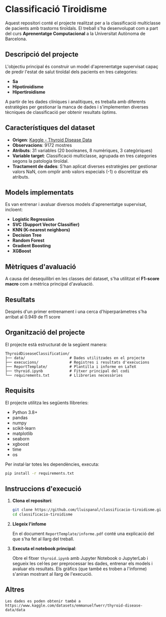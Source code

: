# Classificació Tiroidisme

Aquest repositori conté el projecte realitzat per a la classificació multiclasse de pacients amb trastorns tiroïdals. El treball s'ha desenvolupat com a part del curs **Aprenentatge Computacional** a la Universitat Autònoma de Barcelona.

## Descripció del projecte

L'objectiu principal és construir un model d'aprenentatge supervisat capaç de predir l'estat de salut tiroïdal dels pacients en tres categories:

- **Sa**
- **Hipotiroidisme**
- **Hipertiroidisme**

A partir de les dades clíniques i analítiques, es treballa amb diferents estratègies per gestionar la manca de dades i s'implementen diverses tècniques de classificació per obtenir resultats òptims.

## Característiques del dataset

- **Origen**: [Kaggle - Thyroid Disease Data](https://www.kaggle.com/datasets/emmanuelfwerr/thyroid-disease-data/data)
- **Observacions**: 9172 mostres
- **Atributs**: 31 variables (20 booleanes, 8 numèriques, 3 categòriques)
- **Variable target**: Classificació multiclasse, agrupada en tres categories segons la patologia tiroïdal.
- **Tractament de dades**: S'han aplicat diverses estratègies per gestionar valors NaN, com omplir amb valors especials (-1) o discretitzar els atributs.

## Models implementats

Es van entrenar i avaluar diversos models d'aprenentatge supervisat, incloent:

- **Logistic Regression**
- **SVC (Support Vector Classifier)**
- **KNN (K-nearest neighbors)**
- **Decision Tree**
- **Random Forest**
- **Gradient Boosting**
- **XGBoost**

## Mètriques d'avaluació

A causa del desequilibri en les classes del dataset, s'ha utilitzat el **F1-score macro** com a mètrica principal d'avaluació. 

## Resultats

Després d'un primer entrenament i una cerca d'hiperparàmetres s'ha arribat al 0.949 de f1 score

## Organització del projecte

El projecte està estructurat de la següent manera:

```
ThyroidDiseaseClassification/
├── data/                    # Dades utilitzades en el projecte
├── execucions/              # Registres i resultats d'execucions
├── ReportTemplate/          # Plantilla i informe en LaTeX
├── thyroid.ipynb            # Fitxer principal del codi
└── requirements.txt         # Llibreries necessàries
```

## Requisits

El projecte utilitza les següents llibreries:

- Python 3.8+
- pandas
- numpy
- scikit-learn
- matplotlib
- seaborn
- xgboost
- time
- os

Per instal·lar totes les dependències, executa:

```bash
pip install -r requirements.txt
```

## Instruccions d'execució

1. **Clona el repositori**:

   ```bash
   git clone https://github.com/lluispanal/classificacio-tiroidisme.git
   cd classificacio-tiroidisme
   ```

2. **Llegeix l'infome**

   En el document `ReportTemplate/informe.pdf` conté una explicació del que s'ha fet al llarg del treball.

3. **Executa el notebook principal**:

   Obre el fitxer `thyroid.ipynb` amb Jupyter Notebook o JupyterLab i segueix les cel·les per preprocessar les dades, entrenar els models i avaluar els resultats. Els gràfics (que també es troben a l'informe) s'aniran mostrant al llarg de l'execució.


## Altres

    Les dades es poden obtenir també a https://www.kaggle.com/datasets/emmanuelfwerr/thyroid-disease-data/data